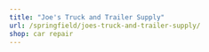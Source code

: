 ```yaml
---
title: "Joe's Truck and Trailer Supply"
url: /springfield/joes-truck-and-trailer-supply/
shop: car repair
---
```

